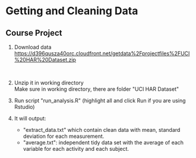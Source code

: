 # Getting and Cleaning Data  #
## Course Project ##

1. Download data 
https://d396qusza40orc.cloudfront.net/getdata%2Fprojectfiles%2FUCI%20HAR%20Dataset.zip
<br>

2. Unzip it in working directory <br>
  Make sure in working directory, there are folder "UCI HAR Dataset"
	
	
3. Run script "run_analysis.R" (highlight all and click Run if you are using Rstudio)

4. It will output: <br>
	- "extract_data.txt" which contain clean data with mean, standard deviation for each measurement.<br>
	- 	"average.txt":  independent tidy data set with the average of each variable for each activity and each subject.
